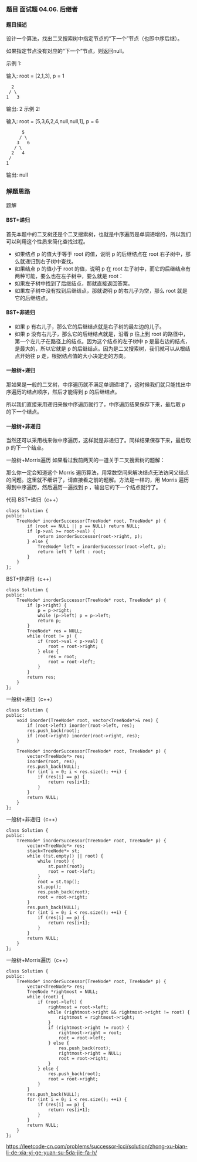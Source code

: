 ### 题目 面试题 04.06. 后继者
#### 题目描述
设计一个算法，找出二叉搜索树中指定节点的“下一个”节点（也即中序后继）。

如果指定节点没有对应的“下一个”节点，则返回null。

示例 1:

输入: root = [2,1,3], p = 1

      2
     / \
    1   3

输出: 2
示例 2:

输入: root = [5,3,6,2,4,null,null,1], p = 6

          5
         / \
        3   6
       / \
      2   4
     /   
    1

输出: null

### 解题思路
  题解
#### BST+递归
首先本题中的二叉树还是个二叉搜索树，也就是中序遍历是单调递增的，所以我们可以利用这个性质来简化查找过程。

- 如果结点 p 的值大于等于 root 的值，说明 p 的后继结点在 root 右子树中，那么就递归到右子树中查找。
- 如果结点 p 的值小于 root 的值，说明 p 在 root 左子树中，而它的后继结点有两种可能，要么也在左子树中，要么就是 root：
- 如果左子树中找到了后继结点，那就直接返回答案。
- 如果左子树中没有找到后继结点，那就说明 p 的右儿子为空，那么 root 就是它的后继结点。
#### BST+非递归
- 如果 p 有右儿子，那么它的后继结点就是右子树的最左边的儿子。
- 如果 p 没有右儿子，那么它的后继结点就是，沿着 p 往上到 root 的路径中，第一个左儿子在路径上的结点。因为这个结点的左子树中 p 是最右边的结点，是最大的，所以它就是 p 的后继结点。因为是二叉搜索树，我们就可以从根结点开始往 p 走，根据结点值的大小决定走的方向。
#### 一般树+递归
那如果是一般的二叉树，中序遍历就不满足单调递增了，这时候我们就只能找出中序遍历的结点顺序，然后才能得到 p 的后继结点。

所以我们直接采用递归来做中序遍历就行了，中序遍历结果保存下来，最后取 p 的下一个结点。

#### 一般树+非递归
当然还可以采用栈来做中序遍历，这样就是非递归了。同样结果保存下来，最后取 p 的下一个结点。

一般树+Morris遍历
如果看过我前两天的一道关于二叉搜索树的题解：

那么你一定会知道这个 Morris 遍历算法，用常数空间来解决结点无法访问父结点的问题。这里就不细讲了，请直接看之前的题解。方法是一样的，用 Morris 遍历得到中序遍历，然后遍历一遍找到 p ，输出它的下一个结点就行了。

代码
BST+递归（c++）
```
class Solution {
public:
    TreeNode* inorderSuccessor(TreeNode* root, TreeNode* p) {
        if (root == NULL || p == NULL) return NULL;
        if (p->val >= root->val) {
            return inorderSuccessor(root->right, p);
        } else {
            TreeNode* left = inorderSuccessor(root->left, p);
            return left ? left : root;
        }
    }
};
```
BST+非递归（c++）
```
class Solution {
public:
    TreeNode* inorderSuccessor(TreeNode* root, TreeNode* p) {
        if (p->right) {
            p = p->right;
            while (p->left) p = p->left;
            return p;
        }
        TreeNode* res = NULL;
        while (root != p) {
            if (root->val < p->val) {
                root = root->right;
            } else {
                res = root;
                root = root->left;
            }
        }
        return res;
    }
};
```
一般树+递归（c++）
```
class Solution {
public:
    void inorder(TreeNode* root, vector<TreeNode*>& res) {
        if (root->left) inorder(root->left, res);
        res.push_back(root);
        if (root->right) inorder(root->right, res);
    }

    TreeNode* inorderSuccessor(TreeNode* root, TreeNode* p) {
        vector<TreeNode*> res;
        inorder(root, res);
        res.push_back(NULL);
        for (int i = 0; i < res.size(); ++i) {
            if (res[i] == p) {
                return res[i+1];
            }
        }
        return NULL;
    }
};
```
一般树+非递归（c++）
```
class Solution {
public:
    TreeNode* inorderSuccessor(TreeNode* root, TreeNode* p) {
        vector<TreeNode*> res;
        stack<TreeNode*> st;
        while (!st.empty() || root) {
            while (root) {
                st.push(root);
                root = root->left;
            }
            root = st.top();
            st.pop();
            res.push_back(root);
            root = root->right;
        }
        res.push_back(NULL);
        for (int i = 0; i < res.size(); ++i) {
            if (res[i] == p) {
                return res[i+1];
            }
        }
        return NULL;
    }
};
```
一般树+Morris遍历（c++）
```
class Solution {
public:
    TreeNode* inorderSuccessor(TreeNode* root, TreeNode* p) {
        vector<TreeNode*> res;
        TreeNode *rightmost = NULL;
        while (root) {
            if (root->left) {
                rightmost = root->left;
                while (rightmost->right && rightmost->right != root) {
                    rightmost = rightmost->right;
                }
                if (rightmost->right != root) {
                    rightmost->right = root;
                    root = root->left;
                } else {
                    res.push_back(root);
                    rightmost->right = NULL;
                    root = root->right;
                }
            } else {
                res.push_back(root);
                root = root->right;
            }
        }
        res.push_back(NULL);
        for (int i = 0; i < res.size(); ++i) {
            if (res[i] == p) {
                return res[i+1];
            }
        }
        return NULL;
    }
};
```
https://leetcode-cn.com/problems/successor-lcci/solution/zhong-xu-bian-li-de-xia-yi-ge-yuan-su-5da-jie-fa-h/